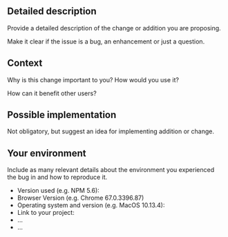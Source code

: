 <!-- Provide a general summary of the issue in the Title above -->

## Detailed description

Provide a detailed description of the change or addition you are proposing.

Make it clear if the issue is a bug, an enhancement or just a question.

## Context

Why is this change important to you? How would you use it?

How can it benefit other users?

## Possible implementation

Not obligatory, but suggest an idea for implementing addition or change.

## Your environment

Include as many relevant details about the environment you experienced the bug in and how to reproduce it.

* Version used (e.g. NPM 5.6):
* Browser Version (e.g. Chrome 67.0.3396.87)
* Operating system and version (e.g. MacOS 10.13.4):
* Link to your project:
* ...
* ...
